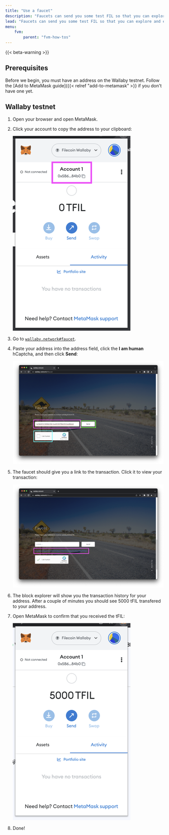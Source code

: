 ```yaml
---
title: "Use a faucet"
description: "Faucets can send you some test FIL so that you can explore and experiment with a Filecoin testnet without having to pay for anything. There are two faucets available, one for the Builder testnet (buildernet) and the Wallaby testnet."
lead: "Faucets can send you some test FIL so that you can explore and experiment with a Filecoin testnet without having to pay for anything. There are two faucets available, one for the Builder testnet (buildernet) and the Wallaby testnet."
menu:
    fvm:
        parent: "fvm-how-tos"
---
```


{{< beta-warning >}}

## Prerequisites

Before we begin, you must have an address on the Wallaby testnet. Follow the [Add to MetaMask guide]({{< relref "add-to-metamask" >}} if you don't have one yet.

<!-- ## Builder testnet (buildernet) -->
<!-- 1. Lorem. -->
<!-- 1. Ipsum. -->

## Wallaby testnet

1. Open your browser and open MetaMask.
1. Click your account to copy the address to your clipboard:

    ![Select your account in MetaMask.](select-account-in-metamask.png)

1. Go to [`wallaby.network#faucet`](https://wallaby.network/#faucet).
1. Paste your address into the address field, click the **I am human** hCaptcha, and then click **Send**:

    ![Click the send button in MetaMask.](click-send.png)

1. The faucet should give you a link to the transaction. Click it to view your transaction:

    ![Click the transaction link on the faucet.](transaction-link.png)

1. The block explorer will show you the transaction history for your address. After a couple of minutes you should see 5000 tFIL transfered to your address.
1. Open MetaMask to confirm that you received the tFIL:

    ![View your funds in MetaMask.](metamask-with-funds.png)

1. Done!
